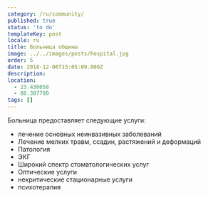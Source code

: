 ```yaml
---
category: /ru/community/
published: true
status: 'to do'
templateKey: post
locale: ru
title: Больница общины
image: ../../images/posts/hospital.jpg
order: 5
date: 2018-12-06T15:05:09.000Z
description:
location:
  - 23.430058
  - 88.387780
tags: []
---
```


Больница предоставляет следующие услуги:

- лечение основных неинвазивных заболеваний
- Лечение мелких травм, ссадин, растяжений и деформаций
- Патология
- ЭКГ
- Широкий спектр стоматологических услуг
- Оптические услуги
- некритические стационарные услуги
- психотерапия

<tbd locale="ru" url="mailto:haribol@mayapur.live"></tbd>
